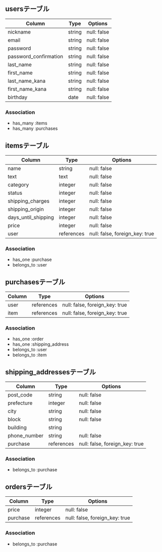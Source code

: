 ## usersテーブル

| Column                 | Type       | Options     |
| ---------------------- | ---------- | ----------- |
| nickname               | string     | null: false |
| email                  | string     | null: false |
| password               | string     | null: false |
| password_confirmation  | string     | null: false |
| last_name              | string     | null: false |
| first_name             | string     | null: false |
| last_name_kana         | string     | null: false |
| first_name_kana        | string     | null: false |
| birthday               | date       | null: false |

### Association
- has_many :items
- has_many :purchases

## itemsテーブル

| Column               | Type       | Options                        |
| -------------------- | ---------- | ------------------------------ |
| name                 | string     | null: false                    |
| text                 | text       | null: false                    |
| category             | integer    | null: false                    |
| status               | integer    | null: false                    |
| shipping_charges     | integer    | null: false                    |
| shipping_origin      | integer    | null: false                    |
| days_until_shipping  | integer    | null: false                    |
| price                | integer    | null: false                    |
| user                 | references | null: false, foreign_key: true |

### Association
- has_one :purchase
- belongs_to :user

## purchasesテーブル

| Column   | Type       | Options                        |
| -------- | ---------- | ------------------------------ |
| user     | references | null: false, foreign_key: true |
| item     | references | null: false, foreign_key: true |

### Association
- has_one :order
- has_one :shipping_address
- belongs_to :user
- belongs_to :item

## shipping_addressesテーブル

| Column        | Type       | Options                        |
| ------------- | ---------- | ------------------------------ |
| post_code     | string     | null: false                    |
| prefecture    | integer    | null: false                    |
| city          | string     | null: false                    |
| block         | string     | null: false                    |
| building      | string     |                                |
| phone_number  | string     | null: false                    |
| purchase      | references | null: false, foreign_key: true |

### Association
- belongs_to :purchase

## ordersテーブル

| Column   | Type       | Options                        |
| -------- | ---------- | ------------------------------ |
| price    | integer    | null: false                    |
| purchase | references | null: false, foreign_key: true |

### Association
- belongs_to :purchase